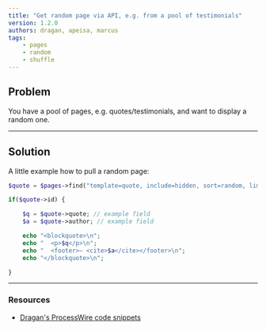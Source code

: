 ```yaml
---
title: "Get random page via API, e.g. from a pool of testimonials"
version: 1.2.0
authors: dragan, apeisa, marcus
tags:
    - pages
    - random
    - shuffle
---
```


## Problem

You have a pool of pages, e.g. quotes/testimonials, and want to display a random one.

---

## Solution

A little example how to pull a random page:

```php
$quote = $pages->find("template=quote, include=hidden, sort=random, limit=1")->first();

if($quote->id) {

	$q = $quote->quote; // example field
	$a = $quote->author; // example field

	echo "<blockquote>\n";
	echo "	<p>$q</p>\n";
	echo "	<footer>— <cite>$a</cite></footer>\n";
	echo "</blockquote>\n";

}
```

---

### Resources

-   [Dragan's ProcessWire code snippets](https://github.com/dragan1700/pw/blob/master/randomQuote.inc)

